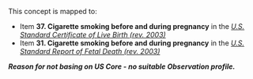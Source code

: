 This concept is mapped to:
* Item **37. Cigarette smoking before and during pregnancy** in the *[U.S. Standard Certificate of Live Birth (rev. 2003)](https://www.cdc.gov/nchs/data/dvs/birth11-03final-ACC.pdf)*
* Item **31. Cigarette smoking before and during pregnancy** in the *[U.S. Standard Report of Fetal Death (rev. 2003)](https://www.cdc.gov/nchs/data/dvs/FDEATH11-03finalACC.pdf)*

***Reason for not basing on US Core - no suitable Observation profile.***